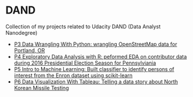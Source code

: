 # DAND
Collection of my projects related to Udacity DAND (Data Analyst Nanodegree)

* [P3 Data Wrangling With Python: wrangling OpenStreetMap data for Portland, OR](https://github.com/sky-t/DAND/tree/master/P3_Data_Wrangling)
* [P4 Exploratory Data Analysis with R: peformed EDA on contributor data during 2016 Presidential Election Season for Pennsylviania](https://github.com/sky-t/DAND/tree/master/P4_EDA)
* [P5 Intro to Machine Learning: Built classifier to identify persons of interest from the Enron dataset using scikit-learn](https://github.com/sky-t/DAND/tree/master/P5_Intro_Machine_Learning)
* [P6 Data Visualization With Tableau: Telling a data story about North Korean Missile Testing](https://github.com/sky-t/DAND/tree/master/P6_Data_Viz_Tableau)
